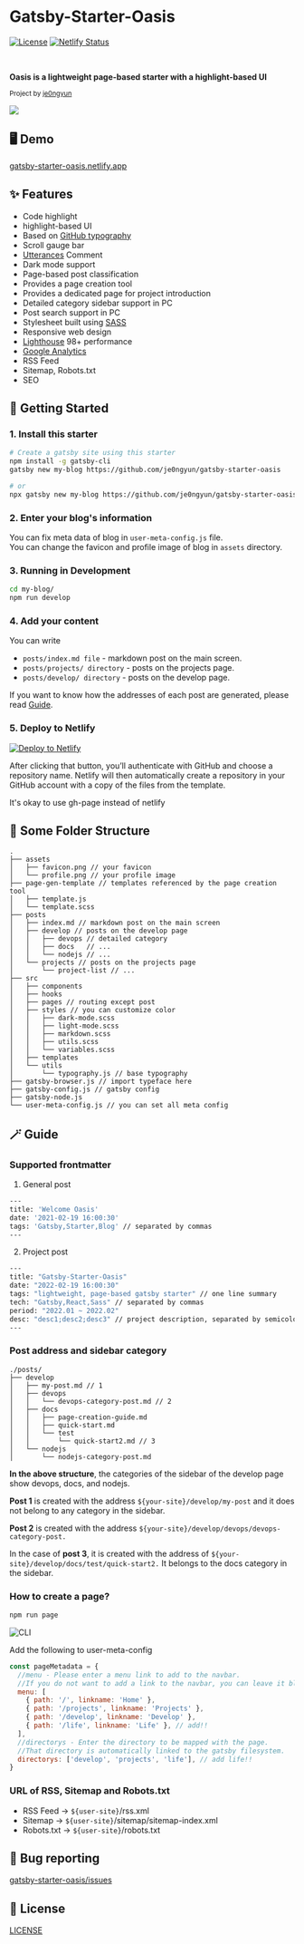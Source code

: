 # Gatsby-Starter-Oasis

[![License](https://img.shields.io/badge/License-MIT-blue.svg)](https://opensource.org/licenses/MIT) [![Netlify Status](https://api.netlify.com/api/v1/badges/9f87597f-f189-479e-a20b-9a5edc5b0e9a/deploy-status)](https://app.netlify.com/sites/gatsby-starter-oasis/deploys)

<br/>

**Oasis is a lightweight page-based starter with a highlight-based UI**

<sub>Project by <a href="https://github.com/je0ngyun">je0ngyun</a></sub>
<br/>

![](./assets/readme/main-img.png)

## 🖥 Demo

[gatsby-starter-oasis.netlify.app](https://gatsby-starter-oasis.netlify.app/)

## ✨ Features

- Code highlight
- highlight-based UI
- Based on [GitHub typography](https://kyleamathews.github.io/typography.js/)
- Scroll gauge bar
- [Utterances](https://utteranc.es/) Comment
- Dark mode support
- Page-based post classification
- Provides a page creation tool
- Provides a dedicated page for project introduction
- Detailed category sidebar support in PC
- Post search support in PC
- Stylesheet built using [SASS](https://sass-lang.com/)
- Responsive web design
- [Lighthouse](https://developers.google.com/web/tools/lighthouse) 98+ performance
- [Google Analytics](https://analytics.google.com/)
- RSS Feed
- Sitemap, Robots.txt
- SEO

## 🚄 Getting Started

### 1. Install this starter

```bash
# Create a gatsby site using this starter
npm install -g gatsby-cli
gatsby new my-blog https://github.com/je0ngyun/gatsby-starter-oasis

# or
npx gatsby new my-blog https://github.com/je0ngyun/gatsby-starter-oasis
```

### 2. Enter your blog's information

You can fix meta data of blog in `user-meta-config.js` file.  
You can change the favicon and profile image of blog in `assets` directory.

### 3. Running in Development

```bash
cd my-blog/
npm run develop
```

### 4. Add your content

You can write

- `posts/index.md file` - markdown post on the main screen.
- `posts/projects/ directory` - posts on the projects page.
- `posts/develop/ directory` - posts on the develop page.

If you want to know how the addresses of each post are generated, please read [Guide](#-Guide).

### 5. Deploy to Netlify

<a href="https://app.netlify.com/start/deploy?repository=https://github.com/je0ngyun/gatsby-starter-oasis" target="_blank"><img src="https://www.netlify.com/img/deploy/button.svg" alt="Deploy to Netlify"></a>

After clicking that button, you’ll authenticate with GitHub and choose a repository name. Netlify will then automatically create a repository in your GitHub account with a copy of the files from the template.

It's okay to use gh-page instead of netlify

## 📂 Some Folder Structure

```
.
├── assets
│   ├── favicon.png // your favicon
│   └── profile.png // your profile image
├── page-gen-template // templates referenced by the page creation tool
│   ├── template.js
│   └── template.scss
├── posts
│   ├── index.md // markdown post on the main screen
│   ├── develop // posts on the develop page
│   │   ├── devops // detailed category
│   │   ├── docs   // ...
│   │   └── nodejs // ...
│   └── projects // posts on the projects page
│       └── project-list // ...
├── src
│   ├── components
│   ├── hooks
│   ├── pages // routing except post
│   ├── styles // you can customize color
│   │   ├── dark-mode.scss
│   │   ├── light-mode.scss
│   │   ├── markdown.scss
│   │   ├── utils.scss
│   │   └── variables.scss
│   ├── templates
│   └── utils
│       └── typography.js // base typography
├── gatsby-browser.js // import typeface here
├── gatsby-config.js // gatsby config
├── gatsby-node.js
└── user-meta-config.js // you can set all meta config
```

## 🪄 Guide

### Supported frontmatter

1. General post

```bash
---
title: 'Welcome Oasis'
date: '2021-02-19 16:00:30'
tags: 'Gatsby,Starter,Blog' // separated by commas
---
```

2. Project post

```bash
---
title: "Gatsby-Starter-Oasis"
date: "2022-02-19 16:00:30"
tags: "lightweight, page-based gatsby starter" // one line summary
tech: "Gatsby,React,Sass" // separated by commas
period: "2022.01 ~ 2022.02"
desc: "desc1;desc2;desc3" // project description, separated by semicolon
---
```

### Post address and sidebar category

```
./posts/
├── develop
│   ├── my-post.md // 1
│   ├── devops
│   │   └── devops-category-post.md // 2
│   ├── docs
│   │   ├── page-creation-guide.md
│   │   ├── quick-start.md
│   │   └── test
│   │       └── quick-start2.md // 3
│   └── nodejs
│       └── nodejs-category-post.md
```

**In the above structure**, the categories of the sidebar of the develop page show devops, docs, and nodejs.

**Post 1** is created with the address `${your-site}/develop/my-post` and it does not belong to any category in the sidebar.

**Post 2** is created with the address `${your-site}/develop/devops/devops-category-post.`

In the case of **post 3**, it is created with the address of `${your-site}/develop/docs/test/quick-start2.`
It belongs to the docs category in the sidebar.

### How to create a page?

```bash
npm run page
```

![CLI](./assets/readme/CLI-tool.gif)

Add the following to user-meta-config

```js
const pageMetadata = {
  //menu - Please enter a menu link to add to the navbar.
  //If you do not want to add a link to the navbar, you can leave it blank.
  menu: [
    { path: '/', linkname: 'Home' },
    { path: '/projects', linkname: 'Projects' },
    { path: '/develop', linkname: 'Develop' },
    { path: '/life', linkname: 'Life' }, // add!!
  ],
  //directorys - Enter the directory to be mapped with the page.
  //That directory is automatically linked to the gatsby filesystem.
  directorys: ['develop', 'projects', 'life'], // add life!!
}
```

### URL of RSS, Sitemap and Robots.txt

- RSS Feed -> `${user-site}`/rss.xml
- Sitemap -> `${user-site}`/sitemap/sitemap-index.xml
- Robots.txt -> `${user-site}`/robots.txt

## 🐛 Bug reporting

[gatsby-starter-oasis/issues](https://github.com/je0ngyun/gatsby-starter-oasis/issues)

## 🧾 License

[LICENSE](https://github.com/je0ngyun/gatsby-starter-oasis/blob/master/LICENSE)
